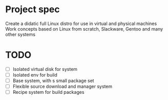 # Project spec
Create a didatic full Linux distro for use in virtual and physical machines 
Work concepts based on Linux from scratch, Slackware, Gentoo and many other systems

# TODO
- [ ] Isolated virtual disk for system
- [ ] Isolated env for build
- [ ] Base system, with s small package set
- [ ] Flexible source download and manager system
- [ ] Recipe system for build packages
